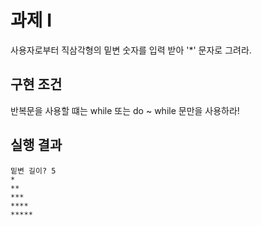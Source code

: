 # 과제 I
사용자로부터 직삼각형의 밑변 숫자를 입력 받아 '*' 문자로 그려라.

## 구현 조건
반복문을 사용할 떄는 while 또는 do ~ while 문만을 사용하라!

## 실행 결과
```
밑변 길이? 5
*
**
***
****
*****
```